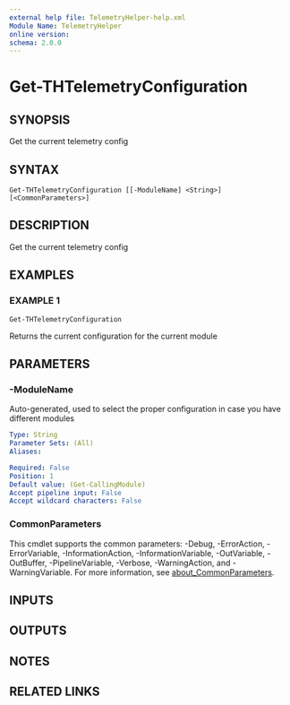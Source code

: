 ```yaml
---
external help file: TelemetryHelper-help.xml
Module Name: TelemetryHelper
online version:
schema: 2.0.0
---
```


# Get-THTelemetryConfiguration

## SYNOPSIS
Get the current telemetry config

## SYNTAX

```
Get-THTelemetryConfiguration [[-ModuleName] <String>] [<CommonParameters>]
```

## DESCRIPTION
Get the current telemetry config

## EXAMPLES

### EXAMPLE 1
```
Get-THTelemetryConfiguration
```

Returns the current configuration for the current module

## PARAMETERS

### -ModuleName
Auto-generated, used to select the proper configuration in case you have different modules

```yaml
Type: String
Parameter Sets: (All)
Aliases:

Required: False
Position: 1
Default value: (Get-CallingModule)
Accept pipeline input: False
Accept wildcard characters: False
```

### CommonParameters
This cmdlet supports the common parameters: -Debug, -ErrorAction, -ErrorVariable, -InformationAction, -InformationVariable, -OutVariable, -OutBuffer, -PipelineVariable, -Verbose, -WarningAction, and -WarningVariable. For more information, see [about_CommonParameters](http://go.microsoft.com/fwlink/?LinkID=113216).

## INPUTS

## OUTPUTS

## NOTES

## RELATED LINKS
